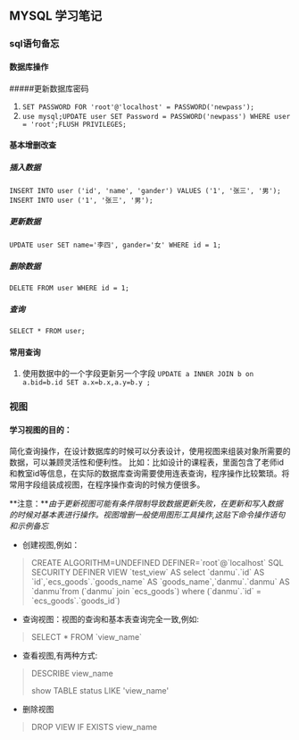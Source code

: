 ## MYSQL 学习笔记

### sql语句备忘

#### 数据库操作

#####更新数据库密码
1. `SET PASSWORD FOR 'root'@'localhost' = PASSWORD('newpass');`
2. `use mysql;UPDATE user SET Password = PASSWORD('newpass') WHERE user = 'root';FLUSH PRIVILEGES;`


#### 基本增删改查

##### 插入数据
`INSERT INTO user ('id', 'name', 'gander') VALUES ('1', '张三', '男');`
`INSERT INTO user ('1', '张三', '男');`

##### 更新数据
`UPDATE user SET name='李四', gander='女' WHERE id = 1;`

##### 删除数据
`DELETE FROM user WHERE id = 1;`

##### 查询
`SELECT * FROM user;`

#### 常用查询
1. 使用数据中的一个字段更新另一个字段
`UPDATE a INNER JOIN b on a.bid=b.id SET a.x=b.x,a.y=b.y ;`

### 视图
#### 学习视图的目的：
简化查询操作，在设计数据库的时候可以分表设计，使用视图来组装对象所需要的数据，可以兼顾灵活性和便利性。
比如：比如设计的课程表，里面包含了老师id和教室id等信息，在实际的数据库查询需要使用连表查询，程序操作比较繁琐。将常用字段组装成视图，在程序操作查询的时候方便很多。

**注意：***由于更新视图可能有条件限制导致数据更新失败，在更新和写入数据的时候对基本表进行操作。视图增删一般使用图形工具操作,这贴下命令操作语句和示例备忘*

* 创建视图,例如：
> CREATE ALGORITHM=UNDEFINED
> DEFINER=\`root\`@\`localhost\`
> SQL SECURITY DEFINER
> VIEW \`test_view\` AS
> select \`danmu\`.\`id\` AS \`id\`,\`ecs_goods\`.\`goods_name\` AS \`goods_name\`,\`danmu\`.\`danmu\` AS \`danmu\`from (\`danmu\` join \`ecs_goods\`) where (\`danmu\`.\`id\` = \`ecs_goods\`.\`goods_id\`)

* 查询视图：视图的查询和基本表查询完全一致,例如:
> SELECT * FROM \`view_name\`

* 查看视图,有两种方式:
> DESCRIBE view_name
>
> show TABLE status LIKE 'view_name'

* 删除视图
> DROP VIEW IF EXISTS view_name
